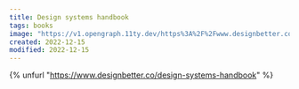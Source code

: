 ```yaml
---
title: Design systems handbook
tags: books
image: "https://v1.opengraph.11ty.dev/https%3A%2F%2Fwww.designbetter.co%2Fdesign-systems-handbook/onerror/"
created: 2022-12-15
modified: 2022-12-15
---
```


{% unfurl "https://www.designbetter.co/design-systems-handbook" %}
